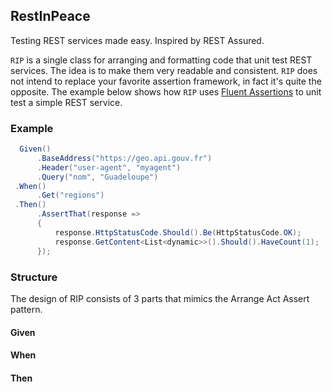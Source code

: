 ## RestInPeace
Testing REST services made easy. Inspired by REST Assured.

`RIP` is a single class for arranging and formatting code that unit test REST services. The idea is to make them very readable and consistent. `RIP` does not intend to replace your favorite assertion framework, in fact it's quite the opposite. The example below shows how  `RIP` uses [Fluent Assertions](http://fluentassertions.com/) to unit test a simple REST service.

### Example
```c#
  Given()
      .BaseAddress("https://geo.api.gouv.fr")
      .Header("user-agent", "myagent")
      .Query("nom", "Guadeloupe")
 .When()
      .Get("regions")
 .Then()
      .AssertThat(response =>
      {
          response.HttpStatusCode.Should().Be(HttpStatusCode.OK);
          response.GetContent<List<dynamic>>().Should().HaveCount(1);
      });
```

### Structure
The design of RIP consists of 3 parts that mimics the Arrange Act Assert pattern.

#### Given

#### When

#### Then
